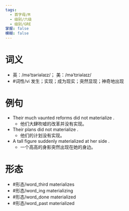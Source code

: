 ```yaml
---
tags:
  - 首字母/M
  - 级别/六级
  - 级别/GRE
掌握: false
模糊: false
---
```

# 词义
- 英：/məˈtɪəriəlaɪz/； 美：/məˈtɪriəlaɪz/
- #词性/vi  发生；实现；成为现实；突然显现；神奇地出现
# 例句
- Their much vaunted reforms did not materialize .
	- 他们大肆吹嘘的改革并没有实现。
- Their plans did not materialize .
	- 他们的计划没有实现。
- A tall figure suddenly materialized at her side .
	- 一个高高的身影突然出现在她的身边。
# 形态
- #形态/word_third materializes
- #形态/word_ing materializing
- #形态/word_done materialized
- #形态/word_past materialized
